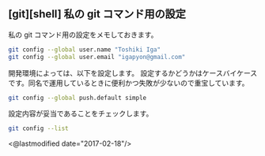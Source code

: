 ## [git][shell] 私の git コマンド用の設定

私の git コマンド用の設定をメモしておきます。

```sh
git config --global user.name "Toshiki Iga"
git config --global user.email "igapyon@gmail.com"
```

開発環境によっては、以下を設定します。
設定するかどうかはケースバイケースです。同名で運用しているときに便利かつ失敗が少ないので重宝しています。

```sh
git config --global push.default simple
```

設定内容が妥当であることをチェックします。

```sh
git config --list
```

<@lastmodified date="2017-02-18"/>
